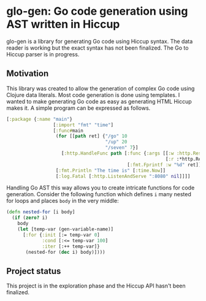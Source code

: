 # glo-gen: Go code generation using AST written in Hiccup

glo-gen is a library for generating Go code using Hiccup syntax. The data reader is working but the exact syntax has not been finalized. The Go to Hiccup parser is in progress.

## Motivation

This library was created to allow the generation of complex Go code using Clojure data literals. Most code generation is done using templates. I wanted to make generating Go code as easy as generating HTML Hiccup makes it. A simple program can be expressed as follows.

``` clojure
[:package {:name "main"}
                 [:import "fmt" "time"]
                 [:func#main
                  (for [[path ret] {"/go" 10
                                    "/up" 20
                                    "/seven" 7}]
                    [:http.HandleFunc path [:func {:args [[:w :http.ResponseWriter]
                                                          [:r :*http.Request]]}
                                            [:fmt.Fprintf :w "%d" ret]]])
                  [:fmt.Println "The time is" [:time.Now]]
                  [:log.Fatal [:http.ListenAndServe ":8080" nil]]]]
```

Handling Go AST this way allows you to create intricate functions for code generation. Consider the following function which defines `i` many nested for loops and places `body` in the very middle:

``` clojure
(defn nested-for [i body]
  (if (zero? i)
    body
    (let [temp-var (gen-variable-name)]
      [:for {:init [:= temp-var 0]
             :cond [:<= temp-var 100]
             :iter [:++ temp-var]}
       (nested-for (dec i) body)])))
```


## Project status

This project is in the exploration phase and the Hiccup API hasn't been finalized.
